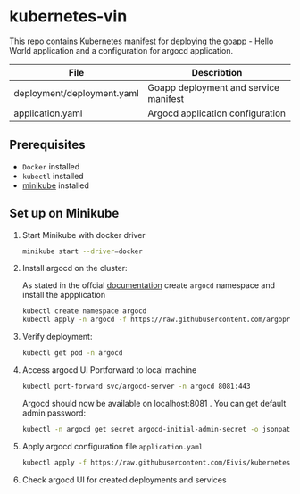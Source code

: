 # kubernetes‑vin

This repo contains Kubernetes manifest for deploying the [goapp](https://github.com/Eivis/goapp) - Hello World application and a configuration for argocd application.

|  File | Describtion  |
|---|---|
| deployment/deployment.yaml  |  Goapp deployment and service manifest |
| application.yaml  |  Argocd application configuration |  

## Prerequisites

- `Docker` installed
- `kubectl` installed
- [minikube](https://minikube.sigs.k8s.io/docs/start/) installed

## Set up on Minikube

1. Start Minikube with docker driver

   ```bash
   minikube start --driver=docker
   ```

2. Install argocd on the cluster:

   As stated in the offcial [documentation](https://argo-cd.readthedocs.io/en/stable/) create `argocd` namespace and install the appplication
   ```bash
   kubectl create namespace argocd
   kubectl apply -n argocd -f https://raw.githubusercontent.com/argoproj/argo-cd/stable/manifests/install.yaml
   ```

3. Verify deployment:

   ```bash
   kubectl get pod -n argocd
   ```
   
4. Access argocd UI
   Portforward to local machine
   ```bash
   kubectl port-forward svc/argocd-server -n argocd 8081:443
   ```
   Argocd should now be available on localhost:8081 . You can get default admin password:
   ```bash
   kubectl -n argocd get secret argocd-initial-admin-secret -o jsonpath="{.data.password}" | base64 -d
   ```
5. Apply argocd configuration file `application.yaml` 
   ```bash
   kubectl apply -f https://raw.githubusercontent.com/Eivis/kubernetes-vin/refs/heads/main/application.yaml
   ```

6. Check argocd UI for created deployments and services
